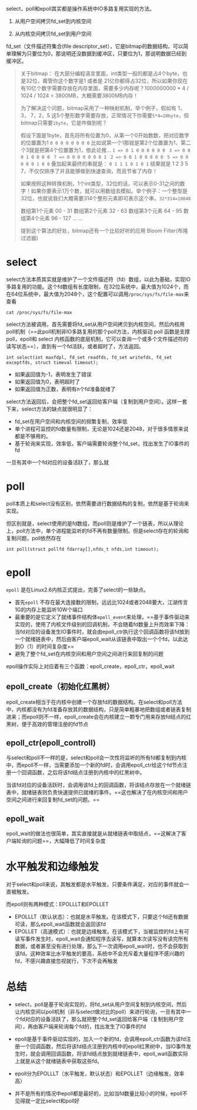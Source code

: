 select，poll和epoll其实都是操作系统中IO多路复用实现的方法。

1. 从用户空间拷贝fd_set到内核空间
    
2. 从内核空间拷贝fd_set到用户空间
    

fd_set（文件描述符集合(file descriptor_set），它是bitmap的数据结构，可以简单理解为只要位为0，那说明还没数据到缓冲区，只要位为1，那说明数据已经到缓冲区。

>关于bitmap：
>在大部分编程语言里面，int类型一般的都是占4个byte，也是32位，甭管你这个数字是1 或者是 21亿你都得占32位，所以如果你现在有10亿个数字需要存放在内存里面，需要多少内存呢？1000000000 * 4 / 1024 / 1024 = 3800MB，大概需要3800MB内存！
>
>为了解决这个问题，bitmap采用了一种映射机制，举个例子，假如有 1，3， 7，2，5 这5个整形数字需要存放，正常情况下你需要`5*4=20byte`，但bitmap只需要`1byte`，它是咋做到呢？
>
>假设下面是1byte，首先将所有位置为0，从第一个0开始数数，把对应数字的位置置为1
>`0 0 0 0 0 0 0 0`
>比如说第一个1那就是第2个位置置为1，第二个3就是把第4个位置置为1，依此论推...
>`1 => 0 1 0 0 0 0 0 0 `
>`3 => 0 0 0 1 0 0 0 0 `
>`7 => 0 0 0 0 0 0 0 1 `
>`2 => 0 0 1 0 0 0 0 0 `
>`5 => 0 0 0 0 0 1 0 0`
>叠加起来最终的串就是：
>`0 1 1 1 0 1 0 1`
>结果就是 1 2 3 5 7，不仅仅排序了并且能够做到快速查询，而且节省了内存！
>
>如果按照这种转换机制，1个int类型，32位的话，可以表示0-31之间的数字！如果你要表示1万个数，就可以用数组去模拟。举个例子：一个整型是32位，也就说我们大概需要314个整形元素即可表示这个串，`32*314=10048`
>
>数组第1个元素 00 - 31
>数组第2个元素 32 - 63
>数组第3个元素 64 - 95
>数组第4个元素 96 - 127
>... ...
>
>提到这个算法的好处，bitmap还有一个比较好听的应用 Bloom Filter(布隆过滤器)

# select

select方法本质其实就是维护了一个文件描述符（fd）数组，以此为基础，实现IO多路复用的功能。这个fd数组有长度限制，在32位系统中，最大值为1024个，而在64位系统中，最大值为2048个，这个配置可以调用`/proc/sys/fs/file-max`来查看

```Shell
cat /proc/sys/fs/file-max
```

select方法被调用，首先需要将fd_set从用户空间拷贝到内核空间，然后内核用poll机制（==此poll机制非IO多路复用的那个poll方法，内核驱动 poll 函数是支撑 poll，epoll和 select 内核函数的底层机制，它可以查询一个或多个文件描述符的读写状态==），直到有一个fd活跃，或者超时了，方法返回。
```Shell
int select(int maxfdpl, fd_set readfds, fd_set writefds, fd_set exceptfds, struct timeval timeout);
```

- 如果返回值为-1，表明发生了错误
- 如果返回值为0，表明超时了
- 如果返回值为正数，表明有n个fd准备就绪了

select方法返回后，会把整个fd_set返回给客户端（复制到用户空间）。这样一套下来，select方法的缺点就很明显了：

- fd_set在用户空间和内核空间的频繁复制，效率低
- 单个进程可监控的fd数量有限制，无论是1024还是2048，对于很多情景来说都是不够用的。
- 基于轮询来实现，效率低，客户端需要轮询整个fd_set，找出发生了IO事件的fd

一旦有其中一个fd对应的设备活跃了，那么就

# poll

poll本质上和select没有区别，依然需要进行数据结构的复制，依然是基于轮询来实现。

但区别就是，select使用的是fd数组，而poll则是维护了一个链表，所以从理论上，poll方法中，单个进程能监听的fd不再有数量限制。但是select存在的轮询和复制问题，poll依然存在

```Shell
int poll(struct pollfd fdarray[],nfds_t nfds,int timeout);
```

# epoll

`epoll` 是在Linux2.6内核正式提出，完善了select的一些缺点。

- 首先`epoll` 不存在最大连接数的限制，远远比1024或者2048要大，江湖传言1G的内存上能监听10W个端口
- 最重要的是它定义了就绪事件结构体`epoll_event`来处理，==基于事件驱动来实现的，使用了内核文件级别的回调机制，不会随着fd数量上升而效率下降：当fd对应的设备发生IO事件时，就会由epoll_ctr执行这个回调函数将该fd放到一个就绪链表中，然后由客户端epoll_wait从该链表中取出一个个fd，以此达到O（1）的时间复杂度==
- 避免了整个fd_set在内核空间和用户空间之间进行来回复制的问题

epoll操作实际上对应着有三个函数：epoll_create，epoll_ctr，epoll_wait

## epoll_create（初始化红黑树）

epoll_create相当于在内核中创建一个存放fd的数据结构。在select和poll方法中，内核都没有为fd准备存放其的数据结构，只是简单粗暴地把数组或者链表复制进来；而epoll则不一样，epoll_create会在内核建立一颗专门用来存放fd结点的红黑树，便于高效的管理注册的fd节点
## epoll_ctr(epoll_controll)

与select和poll不一样的是，select和poll会一次性将监听的所有fd都复制到内核中，而epoll不一样，当需要添加一个新的fd时，会调用epoll_ctr给这个fd节点注册一个回调函数，之后将该fd结点注册到内核中的红黑树中。

当该fd对应的设备活跃时，会调用该fd上的回调函数，将该结点存放在一个就绪链表中，就绪链表则负责快速提供已就绪的事件。==这也解决了在内核空间和用户空间之间进行来回复制fd_set的问题。==
## epoll_wait

epoll_wait的做法也很简单，其实直接就是从就绪链表中取结点，==这解决了客户端轮询的问题==，大幅降低了时间复杂度
# 水平触发和边缘触发

对于select和poll来说，其触发都是水平触发，只要条件满足，对应的事件就会一直被触发。

而epoll则有两种模式：EPOLLLT和EPOLLET
- EPOLLLT（默认状态）：也就是水平触发。在该模式下，只要这个fd还有数据可读，那么epoll_wait函数就会返回该fd
- EPOLLET（高速模式）：也就是边缘触发。在该模式下，当被监控的fd上有可读写事件发生时，epoll_wait会通知程序去读写，就算本次读写没有读完所有数据，或者甚至没有进行处理，那么下一次调用epoll_wait时，也不会获取到该fd。这种效率比水平触发的要高，系统中不会充斥着大量程序不感兴趣的fd，不感兴趣直接忽视就行，下次不会再触发

# 总结

- select，poll是基于轮询实现的，将fd_set从用户空间复制到内核空间，然后让内核空间以poll机制（非与select做对比的poll）来进行轮询，一旦有其中一个fd对应的设备活跃了，那么就把整个fd_set返回给客户端（复制到用户空间），再由客户端来轮询每个fd的，找出发生了IO事件的fd

- epoll是基于事件驱动实现的，加入一个新的fd，会调用epoll_ctr函数为该fd注册一个回调函数，然后将该fd结点注册到内核中的epoll红黑树中，当IO事件发生时，就会调用回调函数，将该fd结点放到就绪链表中，epoll_wait函数实际上就是从这个就绪链表中获取这些fd。
    
- epoll分为EPOLLLT（水平触发，默认状态）和EPOLLET（边缘触发，效率高）
    
- 并不是所有的情况中epoll都是最好的，比如当fd数量比较小的时候，epoll不见得就一定比select和poll好